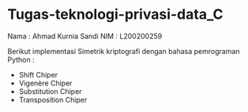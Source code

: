 # Tugas-teknologi-privasi-data_C
Nama : Ahmad Kurnia Sandi NIM : L200200259

Berikut implementasi Simetrik kriptografi dengan bahasa pemrograman Python :

- Shift Chiper
- Vigenère Chiper
- Substitution Chiper
- Transposition Chiper
